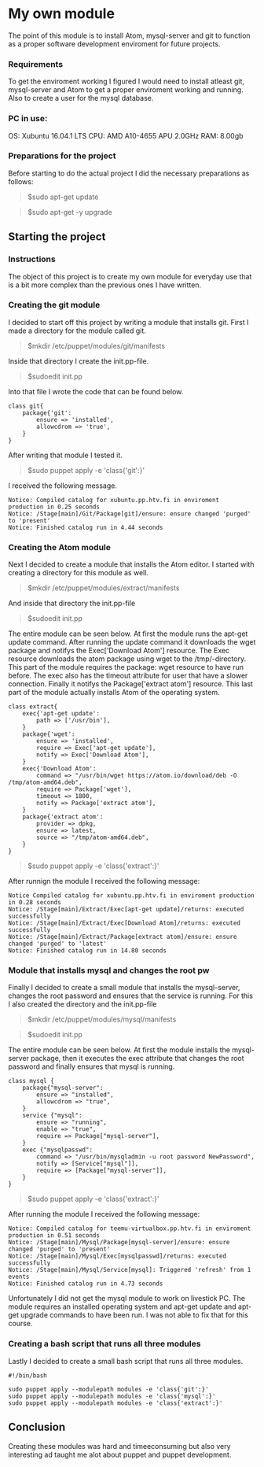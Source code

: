 # My own module

The point of this module is to install Atom, mysql-server and git to function as a proper software development enviroment for future projects.

### Requirements

To get the enviroment working I figured I would need to install atleast git, mysql-server and Atom to get a proper enviroment working and running. Also to create a user for the mysql database. 

### PC in use:
OS: Xubuntu 16.04.1 LTS
CPU: AMD A10-4655 APU 2.0GHz
RAM: 8.00gb

### Preparations for the project

Before starting to do the actual project I did the necessary preparations as follows:

> $sudo apt-get update

> $sudo apt-get -y upgrade 

## Starting the project

### Instructions

The object of this project is to create my own module for everyday use that is a bit more complex than the previous ones I have written.

### Creating the git module

I decided to start off this project by writing a module that installs git.
First I made a directory for the module called git.

> $mkdir /etc/puppet/modules/git/manifests

Inside that directory I create the init.pp-file.

> $sudoedit init.pp

Into that file I wrote the code that can be found below.
```
class git{
	package{'git':
		ensure => 'installed',
		allowcdrom => 'true',
	}
}
```

After writing that module I tested it.

> $sudo puppet apply -e 'class{'git':}'

I received the following message.
```
Notice: Compiled catalog for xubuntu.pp.htv.fi in enviroment production in 0.25 seconds
Notice: /Stage[main]/Git/Package[git]/ensure: ensure changed 'purged' to 'present'
Notice: Finished catalog run in 4.44 seconds
```
### Creating the Atom module

Next I decided to create a module that installs the Atom editor.
I started with creating a directory for this module as well.

> $mkdir /etc/puppet/modules/extract/manifests

And inside that directory the init.pp-file

> $sudoedit init.pp

The entire module can be seen below. At first the module runs the apt-get update command. After running the update command it downloads the wget package and notifys the Exec['Download Atom'] resource. The Exec resource downloads the atom package using wget to the /tmp/-directory. This part of the module requires the package: wget resource to have run before. The exec also has the timeout attribute for user that have a slower connection. Finally it notifys the Package['extract atom'] resource.
This last part of the module actually installs Atom of the operating system.

```
class extract{
	exec{'apt-get update':
		path => ['/usr/bin'],
	}
	package{'wget':
		ensure => 'installed',
		require => Exec['apt-get update'],
		notify => Exec['Download Atom'],
	}
	exec{'Download Atom':
		command => "/usr/bin/wget https://atom.io/download/deb -O /tmp/atom-amd64.deb",
		require => Package['wget'],
		timeout => 1800,
		notify => Package['extract atom'],
	}
	package{'extract atom':
		provider => dpkg,
		ensure => latest,
		source => "/tmp/atom-amd64.deb",
	}
}
``` 
> $sudo puppet apply -e 'class{'extract':}'

After runnign the module I received the following message:

```
Notice Compiled catalog for xubuntu.pp.htv.fi in enviroment production in 0.28 seconds
Notice: /Stage[main]/Extract/Exec[apt-get update]/returns: executed successfully
Notice: /Stage[main]/Extract/Exec[Download Atom]/returns: executed successfully
Notice: /Stage[main]/Extract/Package[extract atom]/ensure: ensure changed 'purged' to 'latest'
Notice: Finished catalog run in 14.80 seconds
```
### Module that installs mysql and changes the root pw

Finally I decided to create a small module that installs the mysql-server, changes the root password and ensures that the service is running.
For this I also created the directory and the init.pp-file
> $mkdir /etc/puppet/modules/mysql/manifests

> $sudoedit init.pp

The entire module can be seen below. At first the module installs the mysql-server package, then it executes the exec attribute that changes the root password and finally ensures that mysql is running.
```
class mysql {
	package{"mysql-server":
		ensure => "installed",
		allowcdrom => "true",
	}
	service {"mysql":
		ensure => "running",
		enable => "true",
		require => Package["mysql-server"],
	}
	exec {"mysqlpasswd":
		command => "/usr/bin/mysqladmin -u root password NewPassword",
		notify => [Service["mysql"]],
		require => [Package["mysql-server"]],
	}
}
```
> $sudo puppet apply -e 'class{'extract':}'

After running the module I received the following message:

```
Notice: Compiled catalog for teemu-virtualbox.pp.htv.fi in enviroment production in 0.51 seconds
Notice: /Stage[main]/Mysql/Package[mysql-server]/ensure: ensure changed 'purged' to 'present'
Notice: /Stage[main]/Mysql/Exec[mysqlpasswd]/returns: executed successfully
Notice: /Stage[main]/Mysql/Service[mysql]: Triggered 'refresh' from 1 events
Notice: Finished catalog run in 4.73 seconds
```

Unfortunately I did not get the mysql module to work on livestick PC. The module requires an installed operating system and apt-get update and apt-get upgrade commands to have been run. I was not able to fix that for this course.

### Creating a bash script that runs all three modules

Lastly I decided to create a small bash script that runs all three modules.

```
#!/bin/bash

sudo puppet apply --modulepath modules -e 'class{'git':}'
sudo puppet apply --modulepath modules -e 'class{'mysql':}'
sudo puppet apply --modulepath modules -e 'class{'extract':}'
```

## Conclusion

Creating these modules was hard and timeeconsuming but also very interesting ad taught me alot about puppet and puppet development.

